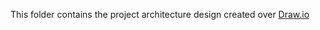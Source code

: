 This folder contains the project architecture design created over [Draw.io](https://app.diagrams.net)

